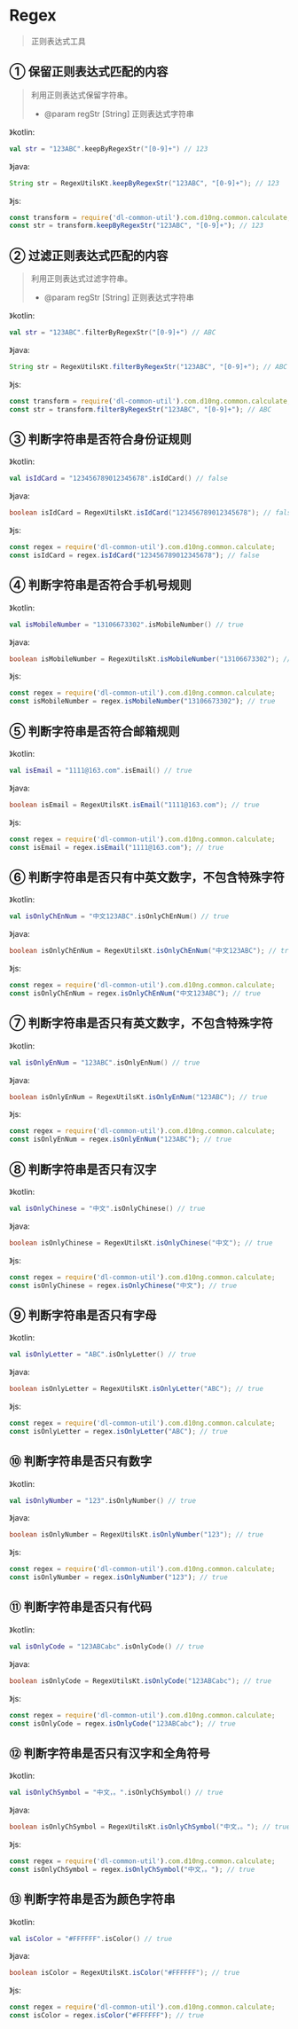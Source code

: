 # Regex
> 正则表达式工具

## ① 保留正则表达式匹配的内容
> 利用正则表达式保留字符串。
> - @param regStr [String] 正则表达式字符串

》kotlin:
```kotlin
val str = "123ABC".keepByRegexStr("[0-9]+") // 123
```
》java:
```java
String str = RegexUtilsKt.keepByRegexStr("123ABC", "[0-9]+"); // 123
```
》js:
```js
const transform = require('dl-common-util').com.d10ng.common.calculate;
const str = transform.keepByRegexStr("123ABC", "[0-9]+"); // 123
```

## ② 过滤正则表达式匹配的内容
> 利用正则表达式过滤字符串。
> - @param regStr [String] 正则表达式字符串

》kotlin:
```kotlin
val str = "123ABC".filterByRegexStr("[0-9]+") // ABC
```
》java:
```java
String str = RegexUtilsKt.filterByRegexStr("123ABC", "[0-9]+"); // ABC
```
》js:
```js
const transform = require('dl-common-util').com.d10ng.common.calculate;
const str = transform.filterByRegexStr("123ABC", "[0-9]+"); // ABC
```

## ③ 判断字符串是否符合身份证规则

》kotlin:
```kotlin
val isIdCard = "123456789012345678".isIdCard() // false
```
》java:
```java
boolean isIdCard = RegexUtilsKt.isIdCard("123456789012345678"); // false
```
》js:
```js
const regex = require('dl-common-util').com.d10ng.common.calculate;
const isIdCard = regex.isIdCard("123456789012345678"); // false
```

## ④ 判断字符串是否符合手机号规则

》kotlin:
```kotlin
val isMobileNumber = "13106673302".isMobileNumber() // true
```
》java:
```java
boolean isMobileNumber = RegexUtilsKt.isMobileNumber("13106673302"); // true
```
》js:
```js
const regex = require('dl-common-util').com.d10ng.common.calculate;
const isMobileNumber = regex.isMobileNumber("13106673302"); // true
```

## ⑤ 判断字符串是否符合邮箱规则

》kotlin:
```kotlin
val isEmail = "1111@163.com".isEmail() // true
```
》java:
```java
boolean isEmail = RegexUtilsKt.isEmail("1111@163.com"); // true
```
》js:
```js
const regex = require('dl-common-util').com.d10ng.common.calculate;
const isEmail = regex.isEmail("1111@163.com"); // true
```

## ⑥ 判断字符串是否只有中英文数字，不包含特殊字符

》kotlin:
```kotlin
val isOnlyChEnNum = "中文123ABC".isOnlyChEnNum() // true
```
》java:
```java
boolean isOnlyChEnNum = RegexUtilsKt.isOnlyChEnNum("中文123ABC"); // true
```
》js:
```js
const regex = require('dl-common-util').com.d10ng.common.calculate;
const isOnlyChEnNum = regex.isOnlyChEnNum("中文123ABC"); // true
```

## ⑦ 判断字符串是否只有英文数字，不包含特殊字符

》kotlin:
```kotlin
val isOnlyEnNum = "123ABC".isOnlyEnNum() // true
```
》java:
```java
boolean isOnlyEnNum = RegexUtilsKt.isOnlyEnNum("123ABC"); // true
```
》js:
```js
const regex = require('dl-common-util').com.d10ng.common.calculate;
const isOnlyEnNum = regex.isOnlyEnNum("123ABC"); // true
```

## ⑧ 判断字符串是否只有汉字

》kotlin:
```kotlin
val isOnlyChinese = "中文".isOnlyChinese() // true
```
》java:
```java
boolean isOnlyChinese = RegexUtilsKt.isOnlyChinese("中文"); // true
```
》js:
```js
const regex = require('dl-common-util').com.d10ng.common.calculate;
const isOnlyChinese = regex.isOnlyChinese("中文"); // true
```

## ⑨ 判断字符串是否只有字母

》kotlin:
```kotlin
val isOnlyLetter = "ABC".isOnlyLetter() // true
```
》java:
```java
boolean isOnlyLetter = RegexUtilsKt.isOnlyLetter("ABC"); // true
```
》js:
```js
const regex = require('dl-common-util').com.d10ng.common.calculate;
const isOnlyLetter = regex.isOnlyLetter("ABC"); // true
```

## ⑩ 判断字符串是否只有数字

》kotlin:
```kotlin
val isOnlyNumber = "123".isOnlyNumber() // true
```
》java:
```java
boolean isOnlyNumber = RegexUtilsKt.isOnlyNumber("123"); // true
```
》js:
```js
const regex = require('dl-common-util').com.d10ng.common.calculate;
const isOnlyNumber = regex.isOnlyNumber("123"); // true
```

## ⑪ 判断字符串是否只有代码

》kotlin:
```kotlin
val isOnlyCode = "123ABCabc".isOnlyCode() // true
```
》java:
```java
boolean isOnlyCode = RegexUtilsKt.isOnlyCode("123ABCabc"); // true
```
》js:
```js
const regex = require('dl-common-util').com.d10ng.common.calculate;
const isOnlyCode = regex.isOnlyCode("123ABCabc"); // true
```

## ⑫ 判断字符串是否只有汉字和全角符号

》kotlin:
```kotlin
val isOnlyChSymbol = "中文，。".isOnlyChSymbol() // true
```
》java:
```java
boolean isOnlyChSymbol = RegexUtilsKt.isOnlyChSymbol("中文，。"); // true
```
》js:
```js
const regex = require('dl-common-util').com.d10ng.common.calculate;
const isOnlyChSymbol = regex.isOnlyChSymbol("中文，。"); // true
```

## ⑬ 判断字符串是否为颜色字符串

》kotlin:
```kotlin
val isColor = "#FFFFFF".isColor() // true
```
》java:
```java
boolean isColor = RegexUtilsKt.isColor("#FFFFFF"); // true
```
》js:
```js
const regex = require('dl-common-util').com.d10ng.common.calculate;
const isColor = regex.isColor("#FFFFFF"); // true
```